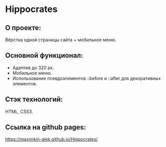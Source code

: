 # Hippocrates

## О проекте:
Вёрстка одной страницы сайта + мобильное меню.

## Основной функционал:
- Адаптив до 320 px.
- Мобильное меню.
- Использование псевдоэлементов ::before и ::after для декоративных элементов.
## Стэк технологий:
HTML, CSS3.

## Ссылка на github pages:
https://maximkin-alek.github.io/Hippocrates/
